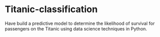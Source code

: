 # Titanic-classification
Have build a predictive model to determine the likelihood of survival for passengers on the Titanic using data science techniques in Python.
